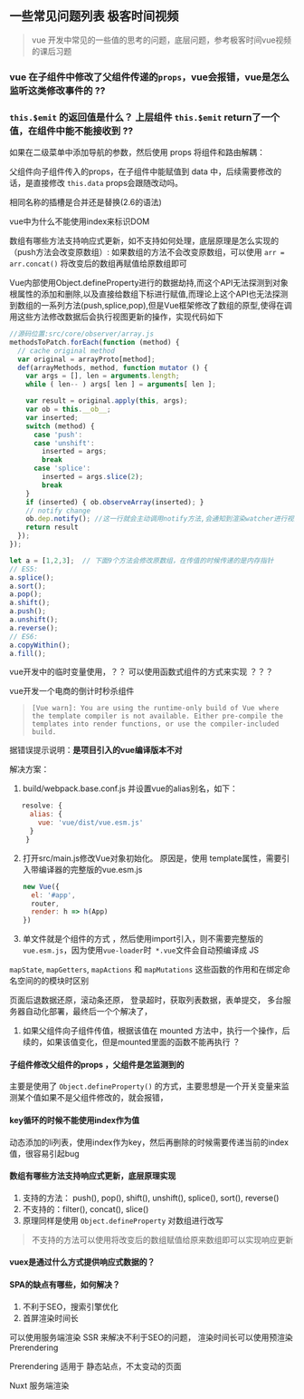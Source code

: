 ## 一些常见问题列表 极客时间视频
> vue 开发中常见的一些值的思考的问题，底层问题，参考极客时间vue视频的课后习题

### vue 在子组件中修改了父组件传递的`props`，vue会报错，vue是怎么监听这类修改事件的 ??

### `this.$emit` 的返回值是什么？ 上层组件 `this.$emit` return了一个值，在组件中能不能接收到 ??

如果在二级菜单中添加导航的参数，然后使用 props 将组件和路由解耦：

父组件向子组件传入的props，在子组件中能赋值到 data 中，后续需要修改的话，是直接修改 `this.data` props会跟随改动吗。






相同名称的插槽是合并还是替换(2.6的语法)

vue中为什么不能使用index来标识DOM

数组有哪些方法支持响应式更新，如不支持如何处理，底层原理是怎么实现的（push方法会改变原数组）: 如果数组的方法不会改变原数组，可以使用 `arr = arr.concat()` 将改变后的数组再赋值给原数组即可



Vue内部使用Object.defineProperty进行的数据劫持,而这个API无法探测到对象根属性的添加和删除,以及直接给数组下标进行赋值,而理论上这个API也无法探测到数组的一系列方法(push,splice,pop),但是Vue框架修改了数组的原型,使得在调用这些方法修改数据后会执行视图更新的操作，实现代码如下
```js
//源码位置:src/core/observer/array.js
methodsToPatch.forEach(function (method) {
  // cache original method
  var original = arrayProto[method];
  def(arrayMethods, method, function mutator () {
    var args = [], len = arguments.length;
    while ( len-- ) args[ len ] = arguments[ len ];

    var result = original.apply(this, args);
    var ob = this.__ob__;
    var inserted;
    switch (method) {
      case 'push':
      case 'unshift':
        inserted = args;
        break
      case 'splice':
        inserted = args.slice(2);
        break
    }
    if (inserted) { ob.observeArray(inserted); }
    // notify change
    ob.dep.notify(); //这一行就会主动调用notify方法,会通知到渲染watcher进行视图更新
    return result
  });
});
```


```js
let a = [1,2,3];  // 下面9个方法会修改原数组，在传值的时候传递的是内存指针
// ES5:
a.splice();
a.sort();
a.pop();
a.shift();
a.push();
a.unshift();
a.reverse();
// ES6:
a.copyWithin();
a.fill();
```



vue开发中的临时变量使用，？？ 可以使用函数式组件的方式来实现 ？？？

vue开发一个电商的倒计时秒杀组件

> ```
> [Vue warn]: You are using the runtime-only build of Vue where the template compiler is not available. Either pre-compile the templates into render functions, or use the compiler-included build.
> ```

据错误提示说明：**是项目引入的vue编译版本不对**

解决方案：

1. build/webpack.base.conf.js 并设置vue的alias别名，如下：

```js
   resolve: {
     alias: {
       vue: 'vue/dist/vue.esm.js'
     }
    }
```

2. 打开src/main.js修改Vue对象初始化。 原因是，使用 template属性，需要引入带编译器的完整版的vue.esm.js

   ```js
   new Vue({
     el: '#app',
     router,
     render: h => h(App)
   })
   ```


3. 单文件就是个组件的方式 ，然后使用import引入，则不需要完整版的`vue.esm.js`，因为使用`vue-loader`时` *.vue`文件会自动预编译成 JS



`mapState`, `mapGetters`, `mapActions` 和 `mapMutations` 这些函数的作用和在绑定命名空间的的模块时区别


页面后退数据还原，滚动条还原，
登录超时，获取列表数据，表单提交，
多台服务器自动化部署，最终后一个个解决了，


1. 如果父组件向子组件传值，根据该值在 mounted 方法中，执行一个操作，后续的，如果该值变化，但是mounted里面的函数不能再执行 ？


#### 子组件修改父组件的props ，父组件是怎监测到的
主要是使用了 `Object.defineProperty()` 的方式，主要思想是一个开关变量来监测某个值如果不是父组件修改的，就会报错，

#### key循环的时候不能使用index作为值
动态添加的li列表，使用index作为key，然后再删除的时候需要传递当前的index值，很容易引起bug

#### 数组有哪些方法支持响应式更新，底层原理实现

1. 支持的方法： push(), pop(), shift(), unshift(), splice(), sort(), reverse()
2. 不支持的：filter(), concat(), slice()
3. 原理同样是使用 `Object.defineProperty` 对数组进行改写

> 不支持的方法可以使用将改变后的数组赋值给原来数组即可以实现响应更新


#### vuex是通过什么方式提供响应式数据的？


#### SPA的缺点有哪些，如何解决？
1. 不利于SEO，搜索引擎优化
2. 首屏渲染时间长

可以使用服务端渲染 SSR 来解决不利于SEO的问题， 渲染时间长可以使用预渲染 Prerendering

Prerendering 适用于 静态站点，不太变动的页面

Nuxt 服务端渲染
